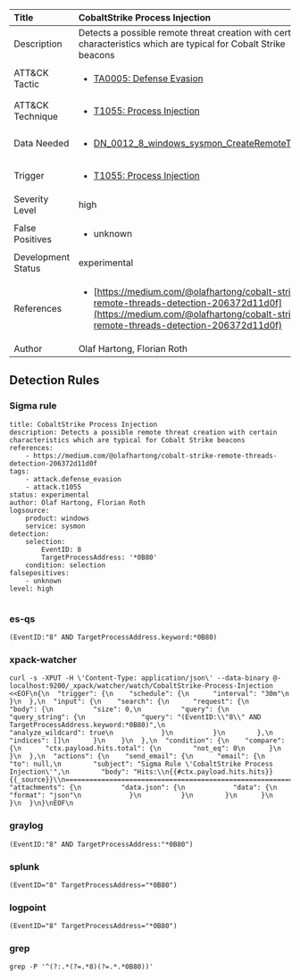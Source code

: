 | Title                | CobaltStrike Process Injection                                                                                                                                                 |
|:---------------------|:------------------------------------------------------------------------------------------------------------------------------------------------------------|
| Description          | Detects a possible remote threat creation with certain characteristics which are typical for Cobalt Strike beacons                                                                                                                                           |
| ATT&amp;CK Tactic    | <ul><li>[TA0005: Defense Evasion](https://attack.mitre.org/tactics/TA0005)</li></ul>  |
| ATT&amp;CK Technique | <ul><li>[T1055: Process Injection](https://attack.mitre.org/techniques/T1055)</li></ul>                             |
| Data Needed          | <ul><li>[DN_0012_8_windows_sysmon_CreateRemoteThread](../Data_Needed/DN_0012_8_windows_sysmon_CreateRemoteThread.md)</li></ul>                                                         |
| Trigger              | <ul><li>[T1055: Process Injection](../Triggers/T1055.md)</li></ul>  |
| Severity Level       | high                                                                                                                                                 |
| False Positives      | <ul><li>unknown</li></ul>                                                                  |
| Development Status   | experimental                                                                                                                                                |
| References           | <ul><li>[https://medium.com/@olafhartong/cobalt-strike-remote-threads-detection-206372d11d0f](https://medium.com/@olafhartong/cobalt-strike-remote-threads-detection-206372d11d0f)</li></ul>                                                          |
| Author               | Olaf Hartong, Florian Roth                                                                                                                                                |


## Detection Rules

### Sigma rule

```
title: CobaltStrike Process Injection 
description: Detects a possible remote threat creation with certain characteristics which are typical for Cobalt Strike beacons 
references:
    - https://medium.com/@olafhartong/cobalt-strike-remote-threads-detection-206372d11d0f
tags:
    - attack.defense_evasion
    - attack.t1055
status: experimental
author: Olaf Hartong, Florian Roth
logsource:
    product: windows
    service: sysmon
detection:
    selection:
        EventID: 8
        TargetProcessAddress: '*0B80'
    condition: selection
falsepositives:
    - unknown
level: high


```





### es-qs
    
```
(EventID:"8" AND TargetProcessAddress.keyword:*0B80)
```


### xpack-watcher
    
```
curl -s -XPUT -H \'Content-Type: application/json\' --data-binary @- localhost:9200/_xpack/watcher/watch/CobaltStrike-Process-Injection <<EOF\n{\n  "trigger": {\n    "schedule": {\n      "interval": "30m"\n    }\n  },\n  "input": {\n    "search": {\n      "request": {\n        "body": {\n          "size": 0,\n          "query": {\n            "query_string": {\n              "query": "(EventID:\\"8\\" AND TargetProcessAddress.keyword:*0B80)",\n              "analyze_wildcard": true\n            }\n          }\n        },\n        "indices": []\n      }\n    }\n  },\n  "condition": {\n    "compare": {\n      "ctx.payload.hits.total": {\n        "not_eq": 0\n      }\n    }\n  },\n  "actions": {\n    "send_email": {\n      "email": {\n        "to": null,\n        "subject": "Sigma Rule \'CobaltStrike Process Injection\'",\n        "body": "Hits:\\n{{#ctx.payload.hits.hits}}{{_source}}\\n================================================================================\\n{{/ctx.payload.hits.hits}}",\n        "attachments": {\n          "data.json": {\n            "data": {\n              "format": "json"\n            }\n          }\n        }\n      }\n    }\n  }\n}\nEOF\n
```


### graylog
    
```
(EventID:"8" AND TargetProcessAddress:"*0B80")
```


### splunk
    
```
(EventID="8" TargetProcessAddress="*0B80")
```


### logpoint
    
```
(EventID="8" TargetProcessAddress="*0B80")
```


### grep
    
```
grep -P '^(?:.*(?=.*8)(?=.*.*0B80))'
```



